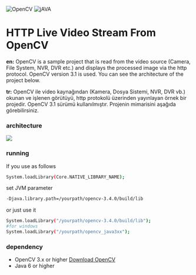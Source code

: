 
![OpenCV](https://img.shields.io/badge/OpenCV-3.1-Green.svg)
![jAVA](https://img.shields.io/badge/Java-8-Green.svg)

HTTP Live Video Stream From OpenCV
===================
**en:** OpenCV is a sample project that is read from the video source (Camera, File System, NVR, DVR etc.) and displays the processed image via the http protocol. OpenCV version 3.1 is used. You can see the architecture of the project below.

**tr:** OpenCV ile video kaynağından (Kamera, Dosya Sistemi, NVR, DVR vb.) okunan ve işlenen görütüyü, http protokolü üzerinden yayınlayan örnek bir projedir. OpenCV 3.1 sürümü kullanılmıştır. Projenin mimarisini aşağıda görebilirsiniz.


### architecture

![](http://mesutpiskin.com/blog/wp-content/uploads/2017/11/HTTP-live-stream-from-OpenCV.png)

### running

If you use as follows
```sh
System.loadLibrary(Core.NATIVE_LIBRARY_NAME);
```
set JVM parameter
```sh
-Djava.library.path=/yourpath/opencv-3.4.0/build/lib
```
or just use it
```sh
System.loadLibrary("/yourpath/opencv-3.4.0/build/lib");
#for windows
System.loadLibrary("/yourpath/opencv_java3xx");
```
### dependency

 - OpenCV 3.x or higher [Download OpenCV](https://opencv.org/releases.html)
 - Java 6 or higher
